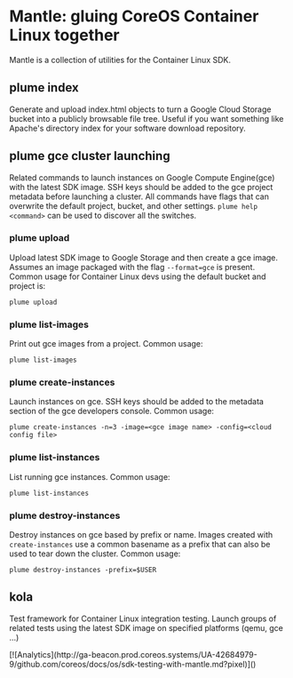 # Mantle: gluing CoreOS Container Linux together

Mantle is a collection of utilities for the Container Linux SDK.

## plume index

Generate and upload index.html objects to turn a Google Cloud Storage bucket into a publicly browsable file tree. Useful if you want something like Apache's directory index for your software download repository.

## plume gce cluster launching

Related commands to launch instances on Google Compute Engine(gce) with the latest SDK image. SSH keys should be added to the gce project metadata before launching a cluster. All commands have flags that can overwrite the default project, bucket, and other settings. `plume help <command>` can be used to discover all the switches.

### plume upload

Upload latest SDK image to Google Storage and then create a gce image. Assumes an image packaged with the flag `--format=gce` is present. Common usage for Container Linux devs using the default bucket and project is:

`plume upload`

### plume list-images

Print out gce images from a project. Common usage:

`plume list-images`

### plume create-instances

Launch instances on gce. SSH keys should be added to the metadata section of the gce developers console. Common usage:

`plume create-instances -n=3 -image=<gce image name> -config=<cloud config file>`

### plume list-instances

List running gce instances. Common usage:

`plume list-instances`

### plume destroy-instances

Destroy instances on gce based by prefix or name. Images created with `create-instances` use a common basename as a prefix that can also be used to tear down the cluster. Common usage:

`plume destroy-instances -prefix=$USER`

## kola

Test framework for Container Linux integration testing. Launch groups of related tests using the latest SDK image on specified platforms (qemu, gce ...)

<!-- BEGIN ANALYTICS --> [![Analytics](http://ga-beacon.prod.coreos.systems/UA-42684979-9/github.com/coreos/docs/os/sdk-testing-with-mantle.md?pixel)]() <!-- END ANALYTICS -->